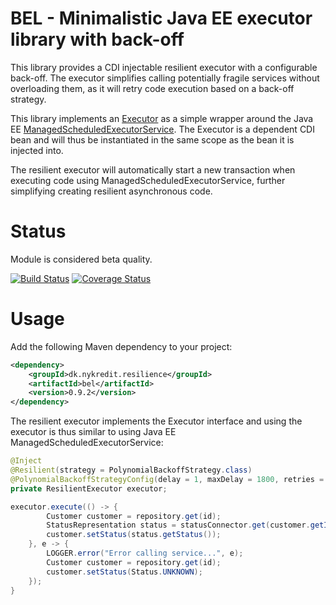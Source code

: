 # BEL - Minimalistic Java EE executor library with back-off

This library provides a CDI injectable resilient executor with a configurable back-off. The executor simplifies calling potentially fragile services without overloading them, as it will	 retry code execution based on a back-off strategy.

This library implements an [Executor](http://docs.oracle.com/javase/7/docs/api/java/util/concurrent/Executor.html) as a simple wrapper around the Java EE [ManagedScheduledExecutorService](http://docs.oracle.com/javaee/7/api/javax/enterprise/concurrent/ManagedScheduledExecutorService.html). The Executor is a dependent CDI bean and will thus be instantiated in the same scope as the bean it is injected into.

The resilient executor will automatically start a new transaction when executing code using ManagedScheduledExecutorService, further simplifying creating resilient asynchronous code.

# Status

Module is considered beta quality.

[![Build Status](https://travis-ci.org/Nykredit/bel.svg?branch=master)](https://travis-ci.org/Nykredit/bel) [![Coverage Status](https://coveralls.io/repos/github/Nykredit/bel/badge.svg?branch=master)](https://coveralls.io/github/Nykredit/bel?branch=master)

# Usage

Add the following Maven dependency to your project:

```xml
<dependency>
    <groupId>dk.nykredit.resilience</groupId>
    <artifactId>bel</artifactId>
    <version>0.9.2</version>
</dependency>
```

The resilient executor implements the Executor interface and using the executor is thus similar to using Java EE ManagedScheduledExecutorService:

```java
@Inject
@Resilient(strategy = PolynomialBackoffStrategy.class)
@PolynomialBackoffStrategyConfig(delay = 1, maxDelay = 1800, retries = 100, timeUnit = TimeUnit.SECONDS)
private ResilientExecutor executor;

executor.execute(() -> {
        Customer customer = repository.get(id);
        StatusRepresentation status = statusConnector.get(customer.getId());
        customer.setStatus(status.getStatus());
    }, e -> {
        LOGGER.error("Error calling service...", e);
        Customer customer = repository.get(id);
        customer.setStatus(Status.UNKNOWN);
    });
}
```
